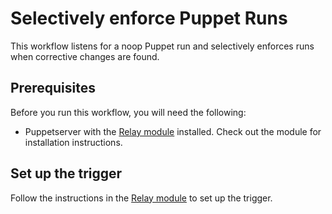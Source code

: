 # Selectively enforce Puppet Runs 

This workflow listens for a noop Puppet run and selectively enforces runs when corrective changes are found. 

## Prerequisites
Before you run this workflow, you will need the following:
- Puppetserver with the [Relay module](https://forge.puppet.com/puppetlabs/relay) installed. Check out the module for installation instructions.

## Set up the trigger
Follow the instructions in the [Relay module](https://forge.puppet.com/puppetlabs/relay) to set up the trigger. 